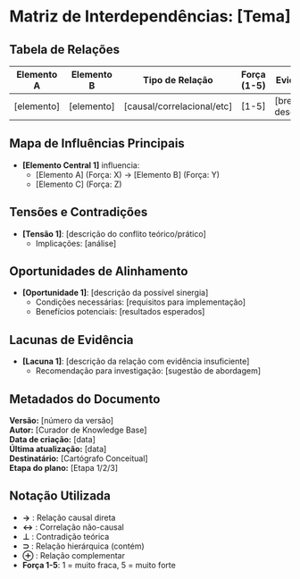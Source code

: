 # Matriz de Interdependências: [Tema]

## Tabela de Relações

| Elemento A | Elemento B | Tipo de Relação            | Força (1-5) | Evidência         | Fonte        |
| ---------- | ---------- | -------------------------- | ----------- | ----------------- | ------------ |
| [elemento] | [elemento] | [causal/correlacional/etc] | [1-5]       | [breve descrição] | [referência] |

## Mapa de Influências Principais

- **[Elemento Central 1]** influencia:
  - [Elemento A] (Força: X) → [Elemento B] (Força: Y)
  - [Elemento C] (Força: Z)

## Tensões e Contradições

- **[Tensão 1]**: [descrição do conflito teórico/prático]
  - Implicações: [análise]

## Oportunidades de Alinhamento

- **[Oportunidade 1]**: [descrição da possível sinergia]
  - Condições necessárias: [requisitos para implementação]
  - Benefícios potenciais: [resultados esperados]

## Lacunas de Evidência

- **[Lacuna 1]**: [descrição da relação com evidência insuficiente]
  - Recomendação para investigação: [sugestão de abordagem]

## Metadados do Documento

**Versão:** [número da versão]  
**Autor:** [Curador de Knowledge Base]  
**Data de criação:** [data]  
**Última atualização:** [data]  
**Destinatário:** [Cartógrafo Conceitual]  
**Etapa do plano:** [Etapa 1/2/3]

## Notação Utilizada

- **→** : Relação causal direta
- **↔** : Correlação não-causal
- **⊥** : Contradição teórica
- **⊃** : Relação hierárquica (contém)
- **⊕** : Relação complementar
- **Força 1-5**: 1 = muito fraca, 5 = muito forte
